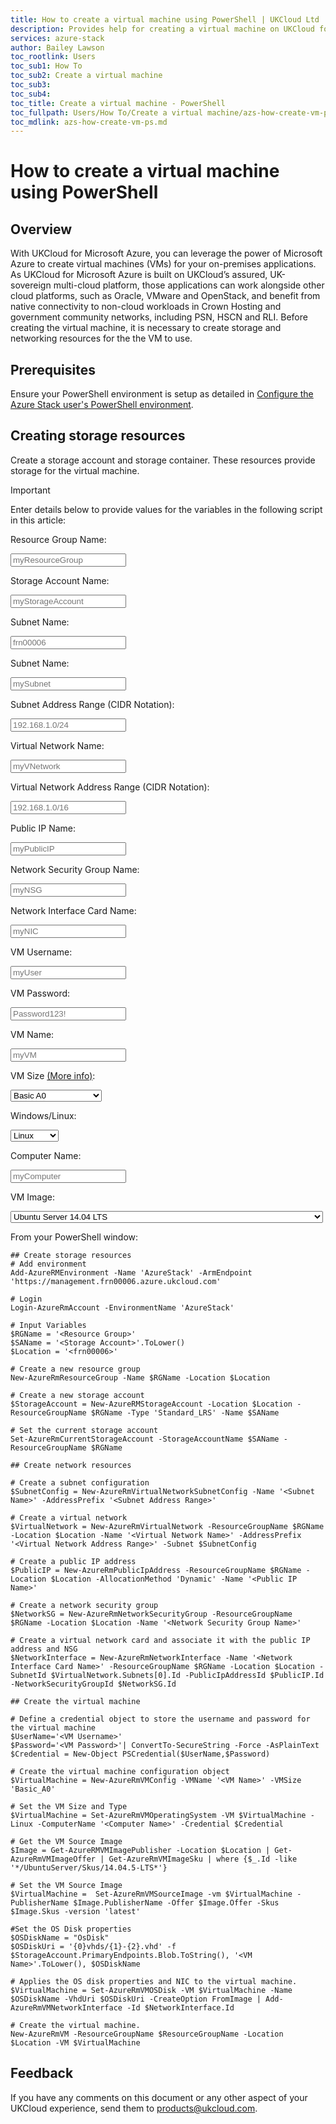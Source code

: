 ```yaml
---
title: How to create a virtual machine using PowerShell | UKCloud Ltd
description: Provides help for creating a virtual machine on UKCloud for Microsoft Azure using PowerShell
services: azure-stack
author: Bailey Lawson
toc_rootlink: Users
toc_sub1: How To
toc_sub2: Create a virtual machine
toc_sub3:
toc_sub4:
toc_title: Create a virtual machine - PowerShell
toc_fullpath: Users/How To/Create a virtual machine/azs-how-create-vm-ps.md
toc_mdlink: azs-how-create-vm-ps.md
---
```


# How to create a virtual machine using PowerShell

## Overview

With UKCloud for Microsoft Azure, you can leverage the power of Microsoft Azure to create virtual machines (VMs) for your on-premises applications. 
As UKCloud for Microsoft Azure is built on UKCloud’s assured, UK-sovereign multi-cloud platform, those applications can work alongside other cloud platforms, such as Oracle,
VMware and OpenStack, and benefit from native connectivity to non-cloud workloads in Crown Hosting and government community networks, including PSN, HSCN and RLI.
Before creating the virtual machine, it is necessary to create storage and networking resources for the the VM to use.

## Prerequisites

Ensure your PowerShell environment is setup as detailed in [Configure the Azure Stack user's PowerShell environment](azs-how-configure-powershell-users.md).

## Creating storage resources

Create a storage account and storage container. These resources provide storage for the virtual machine.

> [!IMPORTANT]
> Enter details below to provide values for the variables in the following script in this article:
>
> Resource Group Name: <form oninput="result.value=resourcegroup.value" id="resourcegroup" style="display: inline;" >
> <input  type="text" id="resourcegroup" name="resourcegroup" style="display: inline;" placeholder="myResourceGroup"/></form>
>
> Storage Account Name: <form oninput="result.value=saname.value;result2.value=saname.value;result3.value=saname.value" id="saname" style="display: inline;">
> <input  type="text" id="saname" name="saname" style="display: inline;" placeholder="myStorageAccount"/></form>
>
> Subnet Name: <form oninput="result.value=region.value" id="region" style="display: inline;" >
> <input  type="text" id="region" name="region" style="display: inline;" placeholder="frn00006"/></form>
>
> Subnet Name: <form oninput="result.value=subnetname.value" id="subnetname" style="display: inline;" >
> <input  type="text" id="subnetname" name="subnetname" style="display: inline;" placeholder="mySubnet"/></form>
>
> Subnet Address Range (CIDR Notation): <form oninput="result.value=subaddrrange.value" id="subaddrrange" style="display: inline;">
> <input  type="text" id="subaddrrange" name="subaddrrange" style="display: inline;" placeholder="192.168.1.0/24"/></form>
> 
> Virtual Network Name: <form oninput="result.value=vnetname.value" id="vnetname" style="display: inline;" >
> <input  type="text" id="vnetname" name="vnetname" style="display: inline;" placeholder="myVNetwork"/></form>
> 
> Virtual Network Address Range (CIDR Notation): <form oninput="result.value=vnetaddrrange.value" id="vnetaddrrange" style="display: inline;">
> <input  type="text" id="vnetaddrrange" name="vnetaddrrange" style="display: inline;" placeholder="192.168.1.0/16"/></form>
> 
> Public IP Name: <form oninput="result.value=publicipname.value" id="publicipname" style="display: inline;" >
> <input  type="text" id="publicipname" name="publicipname" style="display: inline;" placeholder="myPublicIP"/></form>
> 
> Network Security Group Name: <form oninput="result.value=nsgname.value" id="nsgname" style="display: inline;" >
> <input  type="text" id="nsgname" name="nsgname" style="display: inline;" placeholder="myNSG"/></form>
> 
> Network Interface Card Name: <form oninput="result.value=nicname.value" id="nicname" style="display: inline;" >
> <input  type="text" id="nicname" name="nicname" style="display: inline;" placeholder="myNIC"/></form>
>
> VM Username: <form oninput="result.value=vmusername.value" id="vmusername" style="display: inline;" >
> <input  type="text" id="vmusername" name="vmusername" style="display: inline;" placeholder="myUser"/></form>
>
> VM Password: <form oninput="result.value=vmpassword.value" id="vmpassword" style="display: inline;">
> <input  type="text" id="vmpassword" name="vmpassword" style="display: inline;" placeholder="Password123!"/></form>
> 
> VM Name: <form oninput="result.value=vmname.value;result2.value=vmname.value" id="vmname" style="display: inline;" >
> <input  type="text" id="vmname" name="vmname" style="display: inline;" placeholder="myVM"/></form>
> 
> VM Size [(More info)](https://docs.microsoft.com/en-us/azure/azure-stack/user/azure-stack-vm-sizes): <form onchange="result.value=vmsize.value" id="vmsize" style="display: inline;" >
> <select name="vmsize" id="vmsize" style="display: inline;">
>   <optgroup label="Basic A">
>   <option value="Basic_A0">Basic A0</option>
>   <option value="Basic_A1">Basic A1</option>
>   <option value="Basic_A2">Basic A2</option>
>   <option value="Basic_A3">Basic A3</option>
>   <option value="Basic_A4">Basic A4</option>
>   </optgroup>
>   <optgroup label="Standard A">
>   <option value="Standard_A0">Standard A0</option>
>   <option value="Standard_A1">Standard A1</option>
>   <option value="Standard_A2">Standard A2</option>
>   <option value="Standard_A3">Standard A3</option>
>   <option value="Standard_A4">Standard A4</option>
>   <option value="Standard_A5">Standard A5</option>
>   <option value="Standard_A6">Standard A6</option>
>   <option value="Standard_A7">Standard A7</option>
>   </optgroup>
>   <optgroup label="Av2-Series">
>   <option value="Standard_A1_v2">Standard A1 v2</option>
>   <option value="Standard_A2_v2">Standard A2 v2</option>
>   <option value="Standard_A4_v2">Standard A4 v2</option>
>   <option value="Standard_A8_v2">Standard A8 v2</option>
>   <option value="Standard_A2m_v2">Standard A2m v2</option>
>   <option value="Standard_A4m_v2">Standard A4m v2</option>
>   <option value="Standard_A8m_v2">Standard A8m v2</option>
>   </optgroup>
>   <optgroup label="D-Series">
>   <option value="Standard_D1">Standard D1</option>
>   <option value="Standard_D2">Standard D2</option>
>   <option value="Standard_D3">Standard D3</option>
>   <option value="Standard_D4">Standard D4</option>
>   <option value="Standard_D11">Standard D11</option>
>   <option value="Standard_D12">Standard D12</option>
>   <option value="Standard_D13">Standard D13</option>
>   <option value="Standard_D14">Standard D14</option>
>   </optgroup>
>   <optgroup label="Dv2-Series">
>   <option value="Standard_D1_v2">Standard D1 v2</option>
>   <option value="Standard_D2_v2">Standard D2 v2</option>
>   <option value="Standard_D3_v2">Standard D3 v2</option>
>   <option value="Standard_D4_v2">Standard D4 v2</option>
>   <option value="Standard_D5_v2">Standard D5 v2</option>
>   <option value="Standard_D11_v2">Standard D11 v2</option>
>   <option value="Standard_D12_v2">Standard D12 v2</option>
>   <option value="Standard_D13_v2">Standard D13 v2</option>
>   <option value="Standard_D14_v2">Standard D14 v2</option>
>   </optgroup>
>   <optgroup label="DS-Series">
>   <option value="Standard_DS1">Standard DS1</option>
>   <option value="Standard_DS2">Standard DS2</option>
>   <option value="Standard_DS3">Standard DS3</option>
>   <option value="Standard_DS4">Standard DS4</option>
>   <option value="Standard_DS11">Standard DS11</option>
>   <option value="Standard_DS12">Standard DS12</option>
>   <option value="Standard_DS13">Standard DS13</option>
>   <option value="Standard_DS14">Standard DS14</option>
>   </optgroup>
>   <optgroup label="DSv2-Series">
>   <option value="Standard_DS1_v2">Standard DS1 v2</option>
>   <option value="Standard_DS2_v2">Standard DS2 v2</option>
>   <option value="Standard_DS3_v2">Standard DS3 v2</option>
>   <option value="Standard_DS4_v2">Standard DS4 v2</option>
>   <option value="Standard_DS5_v2">Standard DS5 v2</option>
>   <option value="Standard_DS11_v2">Standard DS11 v2</option>
>   <option value="Standard_DS12_v2">Standard DS12 v2</option>
>   <option value="Standard_DS13_v2">Standard DS13 v2</option>
>   <option value="Standard_DS14_v2">Standard DS14 v2</option>
>   </optgroup>
>   <optgroup label="F-Series">
>   <option value="Standard_F1">Standard F1</option>
>   <option value="Standard_F2">Standard F2</option>
>   <option value="Standard_F4">Standard F4</option>
>   <option value="Standard_F8">Standard F8</option>
>   <option value="Standard_F16">Standard F16</option>
>   </optgroup>
>   <optgroup label="Fs-Series">
>   <option value="Standard_F1s">Standard F1s</option>
>   <option value="Standard_F2s">Standard F2s</option>
>   <option value="Standard_F4s">Standard F4s</option>
>   <option value="Standard_F8s">Standard F8s</option>
>   <option value="Standard_F16s">Standard F16s</option>
>   </optgroup>
>   <optgroup label="Fsv2-Series">
>   <option value="Standard_F2s_v2">Standard F2s v2</option>
>   <option value="Standard_F4s_v2">Standard F4s v2</option>
>   <option value="Standard_F8s_v2">Standard F8s v2</option>
>   <option value="Standard_F16s_v2">Standard F16s v2</option>
>   <option value="Standard_F32s_v2">Standard F32s v2</option>
>   <option value="Standard_F64s_v2">Standard F64s v2</option>
>   </optgroup>
> </select></form>
>
> Windows/Linux: <form onchange="result.value=vmtype.value" id="vmtype" style="display: inline;">
> <select name="vmtype" id="vmtype" style="display: inline;">
>   <option value="-Linux">Linux</option>
>   <option value="-Windows">Windows</option>
> </select></form>
> 
> Computer Name: <form oninput="result.value=compname.value" id="compname" style="display: inline;" >
> <input  type="text" id="compname" name="compname" style="display: inline;" placeholder="myComputer"/></form>
> 
> VM Image: <form onchange="result.value=vmimage.value" id="vmimage" style="display: inline;" >
> <select name="vmimage" id="vmimage" style="display: inline;">
>   <option value="/UbuntuServer/Skus/14.04.5-LTS">Ubuntu Server 14.04 LTS</option>
>   <option value="/UbuntuServer/Skus/16.04-LTS">Ubuntu Server 16.04 LTS</option>
>   <option value="/UbuntuServer/Skus/18.04-LTS">Ubuntu Server 18.04 LTS</option>
>   <option value="/WindowsServerSemiAnnual/Skus/Datacenter-Core-1709-with-Containers-smalldisk">Windows Server, version 1709 with Containers - Pay as you use</option>
>   <option value="/SQL2016SP1-WS2016/Skus/SQLDEV">Free License: SQL Server 2016 SP1 Developer on Windows Server 2016</option>
>   <option value="/SQL2016SP2-WS2016/Skus/SQLDEV">Free License: SQL Server 2016 SP2 Developer on Windows Server 2016</option>
>   <option value="/SQL2016SP2-WS2016/Skus/Express">Free License: SQL Server 2016 SP2 Express on Windows Server 2016</option>
>   <option value="/SQL2017-SLES12SP2/Skus/SQLDEV">Free SQL Server License: SQL Server 2017 Developer on SLES 12 SP2</option>
>   <option value="/SQL2017-WS2016/Skus/SQLDEV">Free SQL Server License: SQL Server 2017 Developer on Windows Server 2016</option>
>   <option value="/SQL2017-SLES12SP2/Skus/Express">Free SQL Server License: SQL Server 2017 Express on SLES 12 SP2</option>
>   <option value="/SQL2017-WS2016/Skus/Express">Free SQL Server License: SQL Server 2017 Express on Windows Server 2016</option>
>   <option value="/SQL2016SP1-WS2016/Skus/Enterprise">SQL Server 2016 SP1 Enterprise on Windows Server 2016</option>
>   <option value="/SQL2016SP1-WS2016/Skus/Standard">SQL Server 2016 SP1 Standard on Windows Server 2016</option>
>   <option value="/SQL2016SP2-WS2016/Skus/Enterprise">SQL Server 2016 SP2 Enterprise on Windows Server 2016</option>
>   <option value="/SQL2016SP2-WS2016/Skus/Standard">SQL Server 2016 SP2 Standard on Windows Server 2016</option>
>   <option value="/SQL2017-SLES12SP2/Skus/Enterprise">SQL Server 2017 Enterprise on SLES 12 SP2</option>
>   <option value="/SQL2017-WS2016/Skus/Enterprise">SQL Server 2017 Enterprise Windows Server 2016</option>
>   <option value="/SQL2017-SLES12SP2/Skus/Standard">SQL Server 2017 Standard on SLES 12 SP2</option>
>   <option value="/SQL2017-WS2016/Skus/Standard">SQL Server 2017 Standard on Windows Server 2016</option>
>   <option value="/WindowsServer/Skus/2012-Datacenter">Windows Server 2012 Datacenter - Pay as you use</option>
>   <option value="/WindowsServer/Skus/2016-Datacenter">Windows Server 2016 Datacenter - Pay-as-you-use</option>
>   <option value="/WindowsServer/Skus/2016-Datacenter-Server-Core">Windows Server 2016 Datacenter - Server Core - Pay as you use</option>
>   <option value="/WindowsServer/Skus/2016-Datacenter-with-Containers">Windows Server 2016 Datacenter - with Containers - Pay as you use</option>
>   <option value="/CentOS/Skus/6.10">CentOS-based 6.10</option>
>   <option value="/CentOS/Skus/6.9">CentOS-based 6.9</option>
>   <option value="/CentOS/Skus/7.3">CentOS-based 7.3</option>
>   <option value="/CentOS/Skus/7.5">CentOS-based 7.5</option>
> </select></form>

From your PowerShell window:

<pre><code class="language-PowerShell">## Create storage resources
# Add environment
Add-AzureRMEnvironment -Name 'AzureStack' -ArmEndpoint 'https://management.frn00006.azure.ukcloud.com'

# Login
Login-AzureRmAccount -EnvironmentName 'AzureStack'

# Input Variables
$RGName = '<output form="resourcegroup" name="result" style="display: inline;">&lt;Resource Group&gt;</output>'
$SAName = '<output form="saname" name="result" style="display: inline;">&lt;Storage Account&gt;</output>'.ToLower()
$Location = '<output form="region" name="result" style="display: inline;">&lt;frn00006&gt;</output>'

# Create a new resource group
New-AzureRmResourceGroup -Name $RGName -Location $Location

# Create a new storage account
$StorageAccount = New-AzureRMStorageAccount -Location $Location -ResourceGroupName $RGName -Type 'Standard_LRS' -Name $SAName

# Set the current storage account
Set-AzureRmCurrentStorageAccount -StorageAccountName $SAName -ResourceGroupName $RGName

## Create network resources

# Create a subnet configuration
$SubnetConfig = New-AzureRmVirtualNetworkSubnetConfig -Name '<output form="subnetname" name="result" style="display: inline;">&lt;Subnet Name&gt;</output>' -AddressPrefix '<output form="subaddrrange" name="result" style="display: inline;">&lt;Subnet Address Range&gt;</output>'

# Create a virtual network
$VirtualNetwork = New-AzureRmVirtualNetwork -ResourceGroupName $RGName -Location $Location -Name '<output form="vnetname" name="result" style="display: inline;">&lt;Virtual Network Name&gt;</output>' -AddressPrefix '<output form="vnetaddrrange" name="result" style="display: inline;">&lt;Virtual Network Address Range&gt;</output>' -Subnet $SubnetConfig

# Create a public IP address
$PublicIP = New-AzureRmPublicIpAddress -ResourceGroupName $RGName -Location $Location -AllocationMethod 'Dynamic' -Name '<output form="publicipname" name="result" style="display: inline;">&lt;Public IP Name&gt;</output>'

# Create a network security group
$NetworkSG = New-AzureRmNetworkSecurityGroup -ResourceGroupName $RGName -Location $Location -Name '<output form="nsgname" name="result" style="display: inline;">&lt;Network Security Group Name&gt;</output>'

# Create a virtual network card and associate it with the public IP address and NSG
$NetworkInterface = New-AzureRmNetworkInterface -Name '<output form="nicname" name="result" style="display: inline;">&lt;Network Interface Card Name&gt;</output>' -ResourceGroupName $RGName -Location $Location -SubnetId $VirtualNetwork.Subnets[0].Id -PublicIpAddressId $PublicIP.Id -NetworkSecurityGroupId $NetworkSG.Id

## Create the virtual machine

# Define a credential object to store the username and password for the virtual machine
$UserName='<output form="vmusername" name="result" style="display: inline;">&lt;VM Username&gt;</output>'
$Password='<output form="vmpassword" name="result" style="display: inline;">&lt;VM Password&gt;</output>'| ConvertTo-SecureString -Force -AsPlainText
$Credential = New-Object PSCredential($UserName,$Password)

# Create the virtual machine configuration object
$VirtualMachine = New-AzureRmVMConfig -VMName '<output form="vmname" name="result" style="display: inline;">&lt;VM Name&gt;</output>' -VMSize '<output form="vmsize" name="result" style="display: inline;">Basic_A0</output>'

# Set the VM Size and Type
$VirtualMachine = Set-AzureRmVMOperatingSystem -VM $VirtualMachine <output form="vmtype" name="result" style="display: inline;">-Linux</output> -ComputerName '<output form="compname" name="result" style="display: inline;">&lt;Computer Name&gt;</output>' -Credential $Credential

# Get the VM Source Image
$Image = Get-AzureRMVMImagePublisher -Location $Location | Get-AzureRmVMImageOffer | Get-AzureRmVMImageSku | where {$_.Id -like '*<output form="vmimage" name="result" style="display: inline;">/UbuntuServer/Skus/14.04.5-LTS</output>*'}

# Set the VM Source Image
$VirtualMachine =  Set-AzureRmVMSourceImage -vm $VirtualMachine -PublisherName $Image.PublisherName -Offer $Image.Offer -Skus $Image.Skus -version 'latest'

#Set the OS Disk properties
$OSDiskName = "OsDisk"
$OSDiskUri = '{0}vhds/{1}-{2}.vhd' -f $StorageAccount.PrimaryEndpoints.Blob.ToString(), '<output form="vmname" name="result2" style="display: inline;">&lt;VM Name&gt;</output>'.ToLower(), $OSDiskName

# Applies the OS disk properties and NIC to the virtual machine.
$VirtualMachine = Set-AzureRmVMOSDisk -VM $VirtualMachine -Name $OSDiskName -VhdUri $OSDiskUri -CreateOption FromImage | Add-AzureRmVMNetworkInterface -Id $NetworkInterface.Id

# Create the virtual machine.
New-AzureRmVM -ResourceGroupName $ResourceGroupName -Location $Location -VM $VirtualMachine
</code></pre>

## Feedback

If you have any comments on this document or any other aspect of your UKCloud experience, send them to <products@ukcloud.com>.
